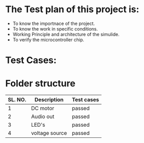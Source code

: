# The Test plan of this project is:
* To know the importnace of the project.
* To know the work in specific conditions.
* Working Principle and architecture of the simulide.
* To verify the microcontroller chip.
# Test Cases:
# Folder structure
| SL. NO. | Description | Test cases |
| -- | ------------ | -------------- |
| 1 |	DC motor | passed |
| 2 |	Audio out | passed |
| 3 |	LED's | passed |
| 4 |	voltage source | passed |
